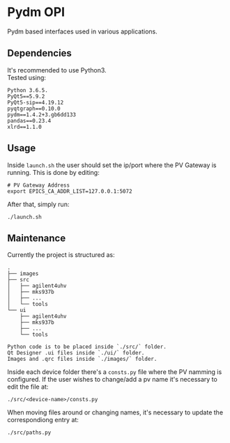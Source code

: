 # Pydm OPI
Pydm based interfaces used in various applications. 

## Dependencies
It's recommended to use Python3.<br>
Tested using:
```
Python 3.6.5.
PyQt5==5.9.2
PyQt5-sip==4.19.12
pyqtgraph==0.10.0
pydm==1.4.2+3.gb6dd133
pandas==0.23.4
xlrd==1.1.0
```

## Usage
Inside `launch.sh` the user should set the ip/port where the PV Gateway is running. This is done by editing:
```
# PV Gateway Address
export EPICS_CA_ADDR_LIST=127.0.0.1:5072
```
After that, simply run:
```
./launch.sh
```

## Maintenance
Currently the project is structured as:
```
.
├── images
├── src
│   ├── agilent4uhv
│   ├── mks937b
│   ├── ...
│   └── tools
└── ui
    ├── agilent4uhv
    ├── mks937b
    ├── ...
    └── tools

Python code is to be placed inside `./src/` folder.
Qt Designer .ui files inside `./ui/` folder.
Images and .qrc files inside `./images/` folder.
```
Inside each device folder there's a `consts.py` file where the PV namming is configured. If the user wishes to change/add a pv name it's necessary to edit the file at:<br>
```
./src/<device-name>/consts.py
```

When moving files around or changing names, it's necessary to update the correspondiong entry at:
```
./src/paths.py
```
